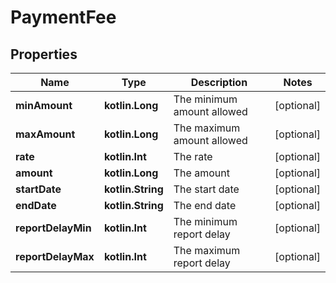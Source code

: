 
# PaymentFee

## Properties
Name | Type | Description | Notes
------------ | ------------- | ------------- | -------------
**minAmount** | **kotlin.Long** | The minimum amount allowed |  [optional]
**maxAmount** | **kotlin.Long** | The maximum amount allowed |  [optional]
**rate** | **kotlin.Int** | The rate |  [optional]
**amount** | **kotlin.Long** | The amount |  [optional]
**startDate** | **kotlin.String** | The start date |  [optional]
**endDate** | **kotlin.String** | The end date |  [optional]
**reportDelayMin** | **kotlin.Int** | The minimum report delay |  [optional]
**reportDelayMax** | **kotlin.Int** | The maximum report delay |  [optional]



